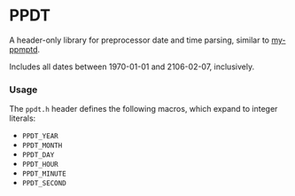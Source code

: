 # PPDT
A header-only library for preprocessor date and time parsing, similar to [my-ppmptd](https://github.com/JadLevesque/my-ppmptd).

Includes all dates between 1970-01-01 and 2106-02-07, inclusively.

### Usage
The `ppdt.h` header defines the following macros, which expand to integer literals:
- `PPDT_YEAR`
- `PPDT_MONTH`
- `PPDT_DAY`
- `PPDT_HOUR`
- `PPDT_MINUTE`
- `PPDT_SECOND`
